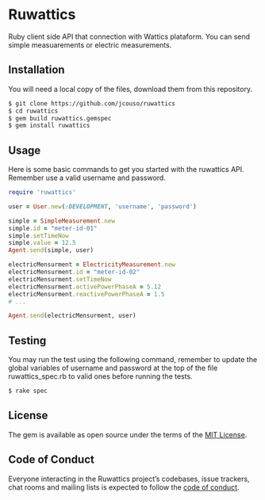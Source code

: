 # Ruwattics

Ruby client side API that connection with Wattics plataform. You can send simple measuarements or electric measurements.

## Installation
You will need a local copy of the files, download them from this repository.

```sh
$ git clone https://github.com/jcouso/ruwattics
$ cd ruwattics
$ gem build ruwattics.gemspec
$ gem install ruwattics
```
## Usage

Here is some basic commands to get you started with the ruwattics API. Remember use a valid username and password.

```ruby
require 'ruwattics'

user = User.new(:DEVELOPMENT, 'username', 'password')

simple = SimpleMeasurement.new
simple.id = "meter-id-01"
simple.setTimeNow
simple.value = 12.5
Agent.send(simple, user)

electricMensurment = ElectricityMeasurement.new
electricMensurment.id = "meter-id-02"
electricMensurment.setTimeNow
electricMensurment.activePowerPhaseA = 5.12
electricMensurment.reactivePowerPhaseA = 1.5
# ...

Agent.send(electricMensurment, user)
```

## Testing

You may run the test using the following command, remember to update the global variables of username and password at the top of the file ruwattics_spec.rb to valid ones before running the tests.

```sh
$ rake spec
```


## License

The gem is available as open source under the terms of the [MIT License](https://opensource.org/licenses/MIT).

## Code of Conduct

Everyone interacting in the Ruwattics project’s codebases, issue trackers, chat rooms and mailing lists is expected to follow the [code of conduct](https://github.com/jcouso/ruwattics/blob/master/CODE_OF_CONDUCT.md).
